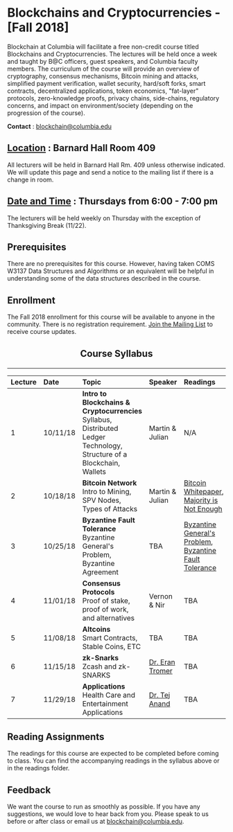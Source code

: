 # Blockchains and Cryptocurrencies - [Fall 2018]

Blockchain at Columbia will facilitate a free non-credit course titled Blockchains and Cryptocurrencies. The lectures will be held once a week and taught by B@C officers, guest speakers, and Columbia faculty members. The curriculum of the course will provide an overview of cryptography, consensus mechanisms, Bitcoin mining and attacks, simplified payment verification, wallet security, hard/soft forks, smart contracts, decentralized applications, token economics, "fat-layer" protocols, zero-knowledge proofs, privacy chains, side-chains, regulatory concerns, and impact on environment/society (depending on the progression of the course).

**Contact** :  blockchain@columbia.edu

## [Location](https://www.google.com/maps/place/Barnard+Hall/@40.8086986,-73.9637763,18z/data=!4m5!3m4!1s0x0:0xcb13ae98cab54656!8m2!3d40.8092104!4d-73.963948) : Barnard Hall Room 409
All lecturers will be held in Barnard Hall Rm. 409 unless otherwise indicated. We will update this page and send a notice to the mailing list if there is a change in room. 

## [Date and Time](https://calendar.google.com/calendar?cid=Y29sdW1iaWEuZWR1X2l2Z24wODdibGU5bWhhZ3ZoZGZpc3FtcmRzQGdyb3VwLmNhbGVuZGFyLmdvb2dsZS5jb20) : Thursdays from 6:00 - 7:00 pm
The lecturers will be held weekly on Thursday with the exception of Thanksgiving Break (11/22).

## Prerequisites
There are no prerequisites for this course. However, having taken COMS W3137 Data Structures and Algorithms or an equivalent will be helpful in understanding some of the data structures described in the course.

## Enrollment
The Fall 2018 enrollment for this course will be available to anyone in the community. There is no registration requirement. [Join the Mailing List](https://docs.google.com/forms/d/1KdhQLf5I4cvR9HmGAAYMIyiw-YrJ6XBZGKsmHAoVEls/prefill) to receive course updates.

## <p align=center> Course Syllabus </p>
------

| Lecture | Date | Topic | Speaker | Readings |
| :--- | :---  | :---  | :---  | :---  |
| 1   | 10/11/18 | **Intro to Blockchains & Cryptocurrencies**  <br> Syllabus, Distributed Ledger Technology, Structure of a Blockchain, Wallets  | Martin & Julian  |  N/A |
| 2   | 10/18/18 | **Bitcoin Network** <br>  Intro to Mining, SPV Nodes, Types of Attacks | Martin & Julian  |  [Bitcoin Whitepaper](https://github.com/BlockchainAtColumbia/BlockchainsAndCryptocurrencies/blob/master/papers/Bitcoin-A-Peer-to-Peer-Electronic-Cash-System.pdf), [Majority is Not Enough](https://github.com/BlockchainAtColumbia/BlockchainsAndCryptocurrencies/blob/master/papers/Majority-Is-Not-Enough.pdf)  |
| 3   | 10/25/18 | **Byzantine Fault Tolerance** <br>  Byzantine General's Problem, Byzantine Agreement  | TBA  |  [Byzantine General's Problem](https://github.com/BlockchainAtColumbia/BlockchainsAndCryptocurrencies/blob/master/papers/Byzantine-Generals-Problem.pdf), [Byzantine Fault Tolerance](https://github.com/BlockchainAtColumbia/BlockchainsAndCryptocurrencies/blob/master/papers/Byzantine-Fault-Tolerance.pdf) |
| 4   | 11/01/18 | **Consensus Protocols** <br>  Proof of stake, proof of work, and alternatives  | Vernon & Nir   |  TBA  |
| 5   | 11/08/18 | **Altcoins** <br>  Smart Contracts, Stable Coins, ETC  | TBA  |  TBA |
| 6   | 11/15/18 | **zk-Snarks** <br>  Zcash and zk-SNARKS  | [Dr. Eran Tromer](https://datascience.columbia.edu/eran-tromer)  |  TBA  |
| 7   | 11/29/18 | **Applications** <br> Health Care and Entertainment Applications  | [Dr. Tej Anand](http://sps.columbia.edu/technology-management/faculty/tej-anand)  |  TBA  |

## Reading Assignments
The readings for this course are expected to be completed before coming to class. You can find the accompanying readings in the syllabus above or in the readings folder.

## Feedback
We want the course to run as smoothly as possible. If you have any suggestions, we would love to hear back from you. Please speak to us before or after class or email us at blockchain@columbia.edu.
